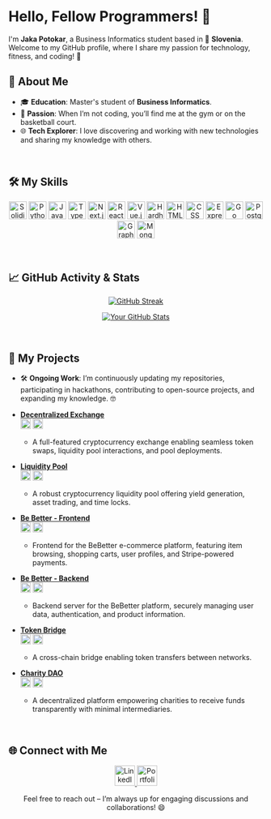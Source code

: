 # Hello, Fellow Programmers! 👋

I'm **Jaka Potokar**, a Business Informatics student based in 📍 **Slovenia**. Welcome to my GitHub profile, where I share my passion for technology, fitness, and coding! 🚀

## 🌟 About Me

- 🎓 **Education**: Master's student of **Business Informatics**.
- 💪 **Passion**: When I’m not coding, you’ll find me at the gym or on the basketball court.
- 🌐 **Tech Explorer**: I love discovering and working with new technologies and sharing my knowledge with others.

<br/>

## 🛠️ My Skills

<p align="center">
  <img src="https://img.shields.io/badge/-Solidity-363636?logo=solidity&logoColor=white" alt="Solidity" height="35"/>
  <img src="https://img.shields.io/badge/-Python-3776AB?logo=python&logoColor=white" alt="Python" height="35"/>
  <img src="https://img.shields.io/badge/-JavaScript-F7DF1E?logo=javascript&logoColor=black" alt="JavaScript" height="35"/>
  <img src="https://img.shields.io/badge/-TypeScript-3178C6?logo=typescript&logoColor=white" alt="TypeScript" height="35"/>
  <img src="https://img.shields.io/badge/-Next.js-000000?logo=next.js&logoColor=white" alt="Next.js" height="35"/>
  <img src="https://img.shields.io/badge/-React-61DAFB?logo=react&logoColor=black" alt="React" height="35"/>
  <img src="https://img.shields.io/badge/-Vue.js-4FC08D?logo=vue.js&logoColor=white" alt="Vue.js" height="35"/>
  <img src="https://img.shields.io/badge/-Hardhat-FF8C00?logo=ethereum&logoColor=white" alt="Hardhat" height="35"/>
  <img src="https://img.shields.io/badge/-HTML-E34F26?logo=html5&logoColor=white" alt="HTML" height="35"/>
  <img src="https://img.shields.io/badge/-CSS-1572B6?logo=css3&logoColor=white" alt="CSS" height="35"/>
  <img src="https://img.shields.io/badge/-Express.js-000000?logo=express&logoColor=white" alt="Express.js" height="35"/>
  <img src="https://img.shields.io/badge/-Go-00ADD8?logo=go&logoColor=white" alt="Go" height="35"/>
  <img src="https://img.shields.io/badge/-PostgreSQL-336791?logo=postgresql&logoColor=white" alt="PostgreSQL" height="35"/>
  <img src="https://img.shields.io/badge/-GraphQL-E10098?logo=graphql&logoColor=white" alt="GraphQL" height="35"/>
  <img src="https://img.shields.io/badge/-MongoDB-47A248?logo=mongodb&logoColor=white" alt="MongoDB" height="35"/>
</p>

<br/>

## 📈 GitHub Activity & Stats

<p align="center">
  <a href="https://git.io/streak-stats">
    <img src="https://streak-stats.demolab.com?user=BChainBuddy&theme=radical&hide_border=true" alt="GitHub Streak"/>
  </a>
</p>
<p align="center">
  <a href="https://github.com/anuraghazra/github-readme-stats">
    <img src="https://github-readme-stats.vercel.app/api?username=BChainBuddy&show_icons=true&theme=radical&hide_border=true" alt="Your GitHub Stats"/>
  </a>
</p>

<br/>

## 🚀 My Projects

- 🛠️ **Ongoing Work**: I’m continuously updating my repositories, participating in hackathons, contributing to open-source projects, and expanding my knowledge. 🤓

- **[Decentralized Exchange](https://github.com/BChainBuddy/decentralizedExchange)**  
  <img src="https://img.shields.io/badge/-Next.js-000000?logo=next.js&logoColor=white" height="20"/> <img src="https://img.shields.io/badge/-Tailwind%20CSS-38B2AC?logo=tailwind-css&logoColor=white" height="20"/>
  - A full-featured cryptocurrency exchange enabling seamless token swaps, liquidity pool interactions, and pool deployments.

- **[Liquidity Pool](https://github.com/BChainBuddy/LiquidityPool)**  
  <img src="https://img.shields.io/badge/-Hardhat-FF8C00?logo=ethereum&logoColor=white" height="20"/> <img src="https://img.shields.io/badge/-Solidity-363636?logo=solidity&logoColor=white" height="20"/>
  - A robust cryptocurrency liquidity pool offering yield generation, asset trading, and time locks.

- **[Be Better - Frontend](https://github.com/BChainbuddy/E-commerce_react)**  
  <img src="https://img.shields.io/badge/-React-61DAFB?logo=react&logoColor=black" height="20"/> <img src="https://img.shields.io/badge/-Stripe-008CDD?logo=stripe&logoColor=white" height="20"/>
  - Frontend for the BeBetter e-commerce platform, featuring item browsing, shopping carts, user profiles, and Stripe-powered payments.

- **[Be Better - Backend](https://github.com/BChainbuddy/E-commerce_express)**  
  <img src="https://img.shields.io/badge/-Express.js-000000?logo=express&logoColor=white" height="20"/> <img src="https://img.shields.io/badge/-PostgreSQL-336791?logo=postgresql&logoColor=white" height="20"/>
  - Backend server for the BeBetter platform, securely managing user data, authentication, and product information.

- **[Token Bridge](https://github.com/BChainBuddy/TokenBridge)**  
  <img src="https://img.shields.io/badge/-Hardhat-FF8C00?logo=ethereum&logoColor=white" height="20"/> <img src="https://img.shields.io/badge/-Solidity-363636?logo=solidity&logoColor=white" height="20"/>
  - A cross-chain bridge enabling token transfers between networks.

- **[Charity DAO](https://github.com/BChainBuddy/CharityDao)**  
  <img src="https://img.shields.io/badge/-Hardhat-FF8C00?logo=ethereum&logoColor=white" height="20"/> <img src="https://img.shields.io/badge/-Solidity-363636?logo=solidity&logoColor=white" height="20"/>
  - A decentralized platform empowering charities to receive funds transparently with minimal intermediaries.

<br/>

## 🌐 Connect with Me

<p align="center">
  <a href="https://www.linkedin.com/in/jaka-potokar-14452627b/" target="_blank">
    <img src="https://img.shields.io/badge/-LinkedIn-0077B5?logo=linkedin&logoColor=white&style=flat-square" alt="LinkedIn" height="40"/>
  </a>
  <a href="https://jakapotokar.xyz" target="_blank">
    <img src="https://img.shields.io/badge/-Portfolio-000000?logo=web&logoColor=white&style=flat-square" alt="Portfolio" height="40"/>
  </a>
</p>

<p align="center">
Feel free to reach out – I’m always up for engaging discussions and collaborations! 😄
</p>
